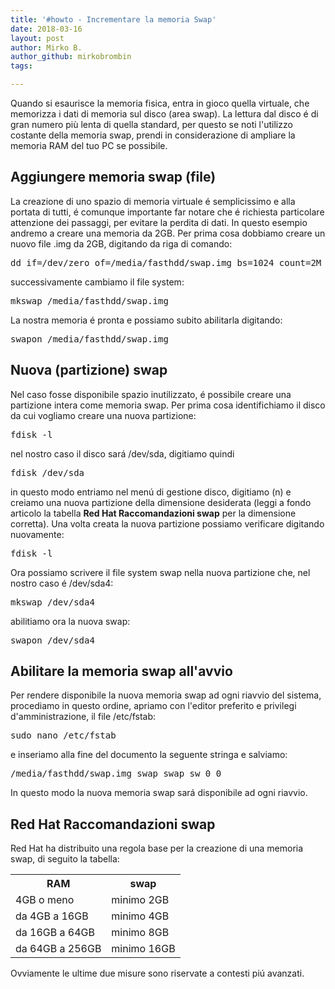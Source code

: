 ```yaml
---
title: '#howto - Incrementare la memoria Swap'
date: 2018-03-16
layout: post
author: Mirko B.
author_github: mirkobrombin
tags:

---
```

<p>Quando si esaurisce la memoria fisica, entra in gioco quella virtuale, che memorizza i dati di memoria sul disco (area swap). La lettura dal disco é di gran numero più lenta di quella standard, per questo se noti l'utilizzo costante della memoria swap,&nbsp;prendi in considerazione di ampliare la memoria RAM del tuo PC se possibile.</p><h2>Aggiungere memoria swap (file)</h2><p>La creazione di uno spazio di memoria virtuale é semplicissimo e alla portata di tutti, é comunque importante far notare che é richiesta particolare attenzione dei passaggi, per evitare la perdita di dati. In questo esempio andremo a creare una memoria da 2GB. Per prima cosa dobbiamo creare un nuovo file .img da 2GB, digitando da riga di comando:</p><pre>dd if=/dev/zero of=/media/fasthdd/swap.img bs=1024 count=2M</pre><p>successivamente cambiamo il file system:</p><pre>mkswap /media/fasthdd/swap.img</pre><p>La nostra memoria é pronta e possiamo subito abilitarla digitando:</p><pre>swapon /media/fasthdd/swap.img</pre><h2>Nuova (partizione) swap</h2><p>Nel caso fosse disponibile spazio inutilizzato, é possibile creare una partizione intera come memoria swap. Per prima cosa identifichiamo il disco da cui vogliamo creare una nuova partizione:</p><pre>fdisk -l</pre><p>nel nostro caso il disco sará /dev/sda, digitiamo quindi</p><pre>fdisk /dev/sda</pre><p>in questo modo entriamo nel menú di gestione disco, digitiamo (n) e creiamo una nuova partizione della dimensione desiderata (leggi a fondo articolo la tabella <strong>Red Hat Raccomandazioni swap</strong> per la dimensione corretta). Una volta creata la nuova partizione possiamo verificare digitando nuovamente:</p><pre>fdisk -l</pre><p>Ora possiamo scrivere il file system swap nella nuova partizione che, nel nostro caso é /dev/sda4:</p><pre>mkswap /dev/sda4</pre><p>abilitiamo ora la nuova swap:</p><pre>swapon /dev/sda4</pre><h2>Abilitare la memoria swap all'avvio</h2><p>Per rendere disponibile la nuova memoria swap ad ogni riavvio del sistema, procediamo in questo ordine, apriamo con l'editor preferito e privilegi d'amministrazione, il file /etc/fstab:</p><pre>sudo nano /etc/fstab</pre><p>e inseriamo alla fine del documento la seguente stringa e salviamo:</p><pre>/media/fasthdd/swap.img swap swap sw 0 0</pre><p>In questo modo la nuova memoria swap sará disponibile ad ogni riavvio.</p><h2>Red Hat Raccomandazioni swap</h2><p>Red Hat ha distribuito una regola base per la creazione di una memoria swap, di seguito la tabella:</p><table>	<tbody>		<tr>			<th>RAM</th>			<th>swap</th>		</tr>		<tr>			<td>4GB o meno</td>			<td>minimo 2GB</td>		</tr>		<tr>			<td>da 4GB a 16GB</td>			<td>minimo 4GB</td>		</tr>		<tr>			<td>da 16GB a 64GB</td>			<td>minimo 8GB</td>		</tr>		<tr>			<td>da 64GB a 256GB</td>			<td>minimo 16GB</td>		</tr>	</tbody></table><p>Ovviamente le ultime due misure sono riservate a contesti piú avanzati.</p>